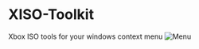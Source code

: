 # XISO-Toolkit
Xbox ISO tools for your windows context menu
![Menu](https://media.discordapp.net/attachments/1063759326340186172/1086128301002727464/image.png)
